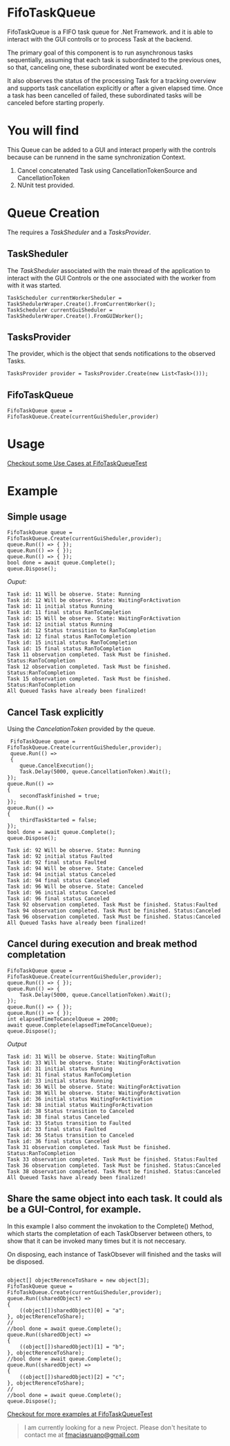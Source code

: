 # FifoTaskQueue

FifoTaskQueue is a FIFO task queue for .Net Framework. and it is able
to interact with the GUI controlls or to process Task at the backend.

The primary goal of this component is to run asynchronous tasks sequentially,
assuming that each task is subordinated to the previous ones, so that, canceling
one, these subordinated wont be executed. 

It also observes the status of the processing Task for a tracking overview and
supports task cancellation explicitly or after a given elapsed time.
Once a task has been cancelled of failed, these subordinated tasks will be
canceled before starting properly.

# You will find

This Queue can be added to a GUI and interact properly with the controls because can be runnend in the same synchronization Context.

1. Cancel concatenated Task using CancellationTokenSource and CancellationToken
2. NUnit test provided. 

# Queue Creation

The requires a *TaskSheduler* and a *TasksProvider*.

## TaskSheduler
The *TaskSheduler* associated with the main thread of the application
to interact with the GUI Controls or the one associated with the worker 
from with it was started.
```[C#]
TaskScheduler currentWorkerSheduler = TaskShedulerWraper.Create().FromCurrentWorker();
TaskScheduler currentGuiSheduler = TaskShedulerWraper.Create().FromGUIWorker();
````

## TasksProvider
The provider, which is the object that sends notifications to the observed Tasks.
```[C#]
TasksProvider provider = TasksProvider.Create(new List<Task>()));
```

## FifoTaskQueue
```[C#]
FifoTaskQueue queue = FifoTaskQueue.Create(currentGuiSheduler,provider)
```
# Usage
[Checkout some Use Cases at FifoTaskQueueTest](https://github.com/fmacias/FIFO-Task-Queue/blob/master/FifoTaskQueueTest/FifoTaskQueueTests.cs "FifoTaskQueueTest")
# Example
## Simple usage
```[C#]
FifoTaskQueue queue = FifoTaskQueue.Create(currentGuiSheduler,provider);
queue.Run(() => { });
queue.Run(() => { });
queue.Run(() => { });
bool done = await queue.Complete();
queue.Dispose();
```
*Ouput:*
~~~
Task id: 11 Will be observe. State: Running
Task id: 12 Will be observe. State: WaitingForActivation
Task id: 11 initial status Running
Task id: 11 final status RanToCompletion
Task id: 15 Will be observe. State: WaitingForActivation
Task id: 12 initial status Running
Task id: 12 Status transition to RanToCompletion
Task id: 12 final status RanToCompletion
Task id: 15 initial status RanToCompletion
Task id: 15 final status RanToCompletion
Task 11 observation completed. Task Must be finished. Status:RanToCompletion 
Task 12 observation completed. Task Must be finished. Status:RanToCompletion 
Task 15 observation completed. Task Must be finished. Status:RanToCompletion 
All Queued Tasks have already been finalized!
~~~
## Cancel Task explicitly
Using the *CancelationToken* provided by the queue.

```[C#]
 FifoTaskQueue queue = FifoTaskQueue.Create(currentGuiSheduler,provider);
 queue.Run(() =>
 {
	queue.CancelExecution();
	Task.Delay(5000, queue.CancellationToken).Wait();
});
queue.Run(() =>
{
	secondTaskfinished = true;
});
queue.Run(() =>
{
	thirdTaskStarted = false;
});
bool done = await queue.Complete();
queue.Dispose();
```
~~~
Task id: 92 Will be observe. State: Running
Task id: 92 initial status Faulted
Task id: 92 final status Faulted
Task id: 94 Will be observe. State: Canceled
Task id: 94 initial status Canceled
Task id: 94 final status Canceled
Task id: 96 Will be observe. State: Canceled
Task id: 96 initial status Canceled
Task id: 96 final status Canceled
Task 92 observation completed. Task Must be finished. Status:Faulted 
Task 94 observation completed. Task Must be finished. Status:Canceled 
Task 96 observation completed. Task Must be finished. Status:Canceled 
All Queued Tasks have already been finalized!
~~~
## Cancel during execution and break method completation

```[C#]
FifoTaskQueue queue = FifoTaskQueue.Create(currentGuiSheduler,provider);
queue.Run(() => { });
queue.Run(() => {
	Task.Delay(5000, queue.CancellationToken).Wait();
});
queue.Run(() => { });
queue.Run(() => { });
int elapsedTimeToCancelQueue = 2000;
await queue.Complete(elapsedTimeToCancelQueue);
queue.Dispose();
```
*Output*
~~~
Task id: 31 Will be observe. State: WaitingToRun
Task id: 33 Will be observe. State: WaitingForActivation
Task id: 31 initial status Running
Task id: 31 final status RanToCompletion
Task id: 33 initial status Running
Task id: 36 Will be observe. State: WaitingForActivation
Task id: 38 Will be observe. State: WaitingForActivation
Task id: 36 initial status WaitingForActivation
Task id: 38 initial status WaitingForActivation
Task id: 38 Status transition to Canceled
Task id: 38 final status Canceled
Task id: 33 Status transition to Faulted
Task id: 33 final status Faulted
Task id: 36 Status transition to Canceled
Task id: 36 final status Canceled
Task 31 observation completed. Task Must be finished. Status:RanToCompletion 
Task 33 observation completed. Task Must be finished. Status:Faulted 
Task 36 observation completed. Task Must be finished. Status:Canceled 
Task 38 observation completed. Task Must be finished. Status:Canceled 
All Queued Tasks have already been finalized!
~~~

## Share the same object into each task. It could als be a GUI-Control, for example.

In this example I also comment the invokation to the Complete() Method,
which starts the completation of each TaskObserver between others, to show that it
can be invoked many times but it is not neccesary.

On disposing, each instance of TaskObsever will finished and the tasks will
be disposed.
```[C#]

object[] objectRerenceToShare = new object[3];
FifoTaskQueue queue = FifoTaskQueue.Create(currentGuiSheduler,provider);
queue.Run((sharedObject) =>
{
	((object[])sharedObject)[0] = "a";
}, objectRerenceToShare);
//
//bool done = await queue.Complete();
queue.Run((sharedObject) =>
{
	((object[])sharedObject)[1] = "b";
}, objectRerenceToShare);
//bool done = await queue.Complete();
queue.Run((sharedObject) =>
{
	((object[])sharedObject)[2] = "c";
}, objectRerenceToShare);
//
//bool done = await queue.Complete();
queue.Dispose();
```

[Checkout for more examples at FifoTaskQueueTest](https://github.com/fmacias/FIFO-Task-Queue/blob/master/FifoTaskQueueTest/FifoTaskQueueTests.cs "FifoTaskQueueTest")

> I am currently looking for a new Project. Please don't hesitate to contact me at fmaciasruano@gmail.com
